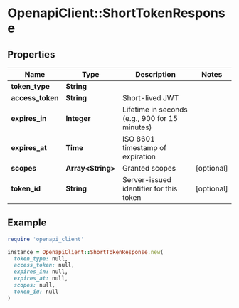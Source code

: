 # OpenapiClient::ShortTokenResponse

## Properties

| Name | Type | Description | Notes |
| ---- | ---- | ----------- | ----- |
| **token_type** | **String** |  |  |
| **access_token** | **String** | Short-lived JWT |  |
| **expires_in** | **Integer** | Lifetime in seconds (e.g., 900 for 15 minutes) |  |
| **expires_at** | **Time** | ISO 8601 timestamp of expiration |  |
| **scopes** | **Array&lt;String&gt;** | Granted scopes | [optional] |
| **token_id** | **String** | Server-issued identifier for this token | [optional] |

## Example

```ruby
require 'openapi_client'

instance = OpenapiClient::ShortTokenResponse.new(
  token_type: null,
  access_token: null,
  expires_in: null,
  expires_at: null,
  scopes: null,
  token_id: null
)
```

